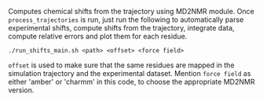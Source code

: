 Computes chemical shifts from the trajectory using MD2NMR module. 
Once ```process_trajectories``` is run, just run the following to automatically parse experimental shifts, compute shifts from the trajectory, integrate data, compute relative errors and plot them for each residue.

```
./run_shifts_main.sh <path> <offset> <force field>
```
```offset``` is used to make sure that the same residues are mapped in the simulation trajectory and the experimental dataset.
Mention ```force field``` as either 'amber' or 'charmm' in this code, to choose the appropriate MD2NMR version. 
